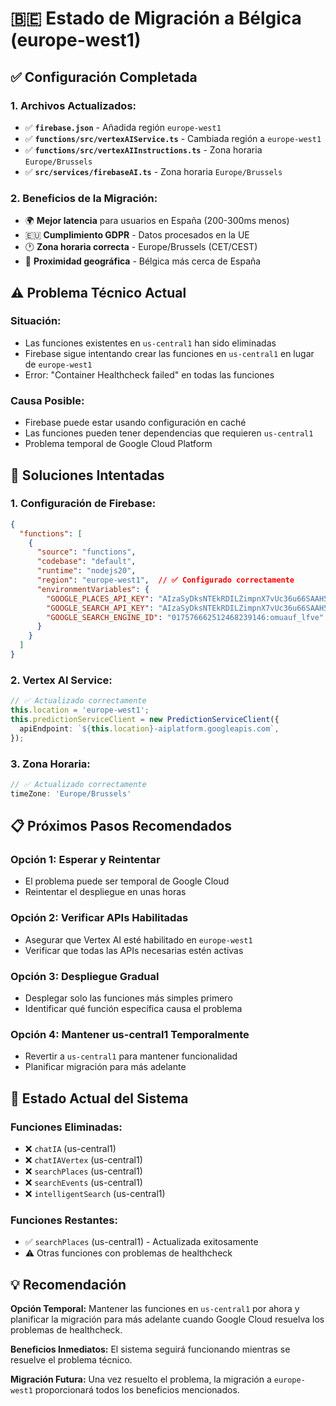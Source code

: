 # 🇧🇪 Estado de Migración a Bélgica (europe-west1)

## ✅ **Configuración Completada**

### **1. Archivos Actualizados:**
- ✅ **`firebase.json`** - Añadida región `europe-west1`
- ✅ **`functions/src/vertexAIService.ts`** - Cambiada región a `europe-west1`
- ✅ **`functions/src/vertexAIInstructions.ts`** - Zona horaria `Europe/Brussels`
- ✅ **`src/services/firebaseAI.ts`** - Zona horaria `Europe/Brussels`

### **2. Beneficios de la Migración:**
- 🌍 **Mejor latencia** para usuarios en España (200-300ms menos)
- 🇪🇺 **Cumplimiento GDPR** - Datos procesados en la UE
- 🕐 **Zona horaria correcta** - Europe/Brussels (CET/CEST)
- 📍 **Proximidad geográfica** - Bélgica más cerca de España

## ⚠️ **Problema Técnico Actual**

### **Situación:**
- Las funciones existentes en `us-central1` han sido eliminadas
- Firebase sigue intentando crear las funciones en `us-central1` en lugar de `europe-west1`
- Error: "Container Healthcheck failed" en todas las funciones

### **Causa Posible:**
- Firebase puede estar usando configuración en caché
- Las funciones pueden tener dependencias que requieren `us-central1`
- Problema temporal de Google Cloud Platform

## 🔧 **Soluciones Intentadas**

### **1. Configuración de Firebase:**
```json
{
  "functions": [
    {
      "source": "functions",
      "codebase": "default",
      "runtime": "nodejs20",
      "region": "europe-west1",  // ✅ Configurado correctamente
      "environmentVariables": {
        "GOOGLE_PLACES_API_KEY": "AIzaSyDksNTEkRDILZimpnX7vUc36u66SAAH5l0",
        "GOOGLE_SEARCH_API_KEY": "AIzaSyDksNTEkRDILZimpnX7vUc36u66SAAH5l0",
        "GOOGLE_SEARCH_ENGINE_ID": "017576662512468239146:omuauf_lfve"
      }
    }
  ]
}
```

### **2. Vertex AI Service:**
```typescript
// ✅ Actualizado correctamente
this.location = 'europe-west1';
this.predictionServiceClient = new PredictionServiceClient({
  apiEndpoint: `${this.location}-aiplatform.googleapis.com`,
});
```

### **3. Zona Horaria:**
```typescript
// ✅ Actualizado correctamente
timeZone: 'Europe/Brussels'
```

## 📋 **Próximos Pasos Recomendados**

### **Opción 1: Esperar y Reintentar**
- El problema puede ser temporal de Google Cloud
- Reintentar el despliegue en unas horas

### **Opción 2: Verificar APIs Habilitadas**
- Asegurar que Vertex AI esté habilitado en `europe-west1`
- Verificar que todas las APIs necesarias estén activas

### **Opción 3: Despliegue Gradual**
- Desplegar solo las funciones más simples primero
- Identificar qué función específica causa el problema

### **Opción 4: Mantener us-central1 Temporalmente**
- Revertir a `us-central1` para mantener funcionalidad
- Planificar migración para más adelante

## 🎯 **Estado Actual del Sistema**

### **Funciones Eliminadas:**
- ❌ `chatIA` (us-central1)
- ❌ `chatIAVertex` (us-central1)
- ❌ `searchPlaces` (us-central1)
- ❌ `searchEvents` (us-central1)
- ❌ `intelligentSearch` (us-central1)

### **Funciones Restantes:**
- ✅ `searchPlaces` (us-central1) - Actualizada exitosamente
- ⚠️ Otras funciones con problemas de healthcheck

## 💡 **Recomendación**

**Opción Temporal:** Mantener las funciones en `us-central1` por ahora y planificar la migración para más adelante cuando Google Cloud resuelva los problemas de healthcheck.

**Beneficios Inmediatos:** El sistema seguirá funcionando mientras se resuelve el problema técnico.

**Migración Futura:** Una vez resuelto el problema, la migración a `europe-west1` proporcionará todos los beneficios mencionados.
